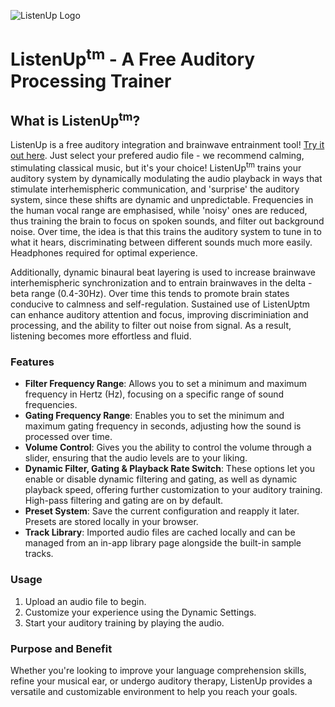 
![ListenUp Logo](/icons/icon-512x512.png)
# ListenUp<sup>tm</sup> - A Free Auditory Processing Trainer


## What is ListenUp<sup>tm</sup>?

 ListenUp is a free auditory integration and brainwave entrainment tool! [Try it out here](https://ListenUp.brainy-bots.com/). Just select your prefered audio file - we recommend calming, stimulating classical music, but it's your choice! ListenUp<sup>tm</sup> trains your auditory system by dynamically modulating the audio playback in ways that stimulate interhemispheric communication, and 'surprise' the auditory system, since these shifts are dynamic and unpredictable. Frequencies in the human vocal range are emphasised, while 'noisy' ones are reduced, thus training the brain to focus on spoken sounds, and filter out background noise. Over time, the idea is that this trains the auditory system to tune in to what it hears, discriminating between different sounds much more easily. Headphones required for optimal experience.

 Additionally, dynamic binaural beat layering is used to increase brainwave interhemispheric synchronization and to entrain brainwaves in the delta - beta range (0.4-30Hz). Over time this tends to promote brain states conducive to calmness and self-regulation. Sustained use of ListenUptm can enhance auditory attention and focus, improving discriminiation and processing, and the ability to filter out noise from signal. As a result, listening becomes more effortless and fluid.

### Features

- **Filter Frequency Range**: Allows you to set a minimum and maximum frequency in Hertz (Hz), focusing on a specific range of sound frequencies.
- **Gating Frequency Range**: Enables you to set the minimum and maximum gating frequency in seconds, adjusting how the sound is processed over time.
- **Volume Control**: Gives you the ability to control the volume through a slider, ensuring that the audio levels are to your liking.
- **Dynamic Filter, Gating  & Playback Rate Switch**: These options let you enable or disable dynamic filtering and gating, as well as dynamic playback speed, offering further customization to your auditory training. High-pass filtering and gating are on by default.
- **Preset System**: Save the current configuration and reapply it later. Presets are stored locally in your browser.
- **Track Library**: Imported audio files are cached locally and can be managed from an in-app library page alongside the built-in sample tracks.

### Usage

1. Upload an audio file to begin.
2. Customize your experience using the Dynamic Settings.
3. Start your auditory training by playing the audio.

### Purpose and Benefit

Whether you're looking to improve your language comprehension skills, refine your musical ear, or undergo auditory therapy, ListenUp provides a versatile and customizable environment to help you reach your goals.

